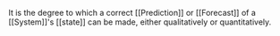 It is the degree to which a correct [[Prediction]] or [[Forecast]] of a [[System]]'s [[state]] can be made, either qualitatively or quantitatively.


